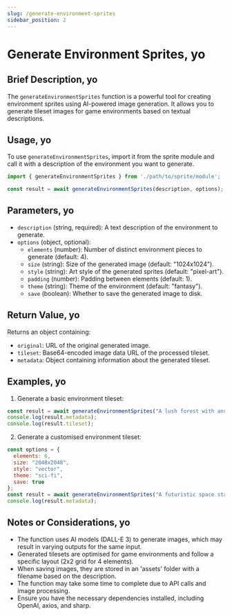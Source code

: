```yaml
---
slug: /generate-environment-sprites
sidebar_position: 2
---
```


# Generate Environment Sprites, yo

## Brief Description, yo

The `generateEnvironmentSprites` function is a powerful tool for creating environment sprites using AI-powered image generation. It allows you to generate tileset images for game environments based on textual descriptions.

## Usage, yo

To use `generateEnvironmentSprites`, import it from the sprite module and call it with a description of the environment you want to generate.

```javascript
import { generateEnvironmentSprites } from './path/to/sprite/module';

const result = await generateEnvironmentSprites(description, options);
```

## Parameters, yo

- `description` (string, required): A text description of the environment to generate.
- `options` (object, optional):
  - `elements` (number): Number of distinct environment pieces to generate (default: 4).
  - `size` (string): Size of the generated image (default: "1024x1024").
  - `style` (string): Art style of the generated sprites (default: "pixel-art").
  - `padding` (number): Padding between elements (default: 1).
  - `theme` (string): Theme of the environment (default: "fantasy").
  - `save` (boolean): Whether to save the generated image to disk.

## Return Value, yo

Returns an object containing:
- `original`: URL of the original generated image.
- `tileset`: Base64-encoded image data URL of the processed tileset.
- `metadata`: Object containing information about the generated tileset.

## Examples, yo

1. Generate a basic environment tileset:
```javascript
const result = await generateEnvironmentSprites("A lush forest with ancient ruins");
console.log(result.metadata);
console.log(result.tileset);
```

2. Generate a customised environment tileset:
```javascript
const options = {
  elements: 6,
  size: "2048x2048",
  style: "vector",
  theme: "sci-fi",
  save: true
};
const result = await generateEnvironmentSprites("A futuristic space station interior", options);
console.log(result.metadata);
```

## Notes or Considerations, yo

- The function uses AI models (DALL-E 3) to generate images, which may result in varying outputs for the same input.
- Generated tilesets are optimised for game environments and follow a specific layout (2x2 grid for 4 elements).
- When saving images, they are stored in an 'assets' folder with a filename based on the description.
- The function may take some time to complete due to API calls and image processing.
- Ensure you have the necessary dependencies installed, including OpenAI, axios, and sharp.